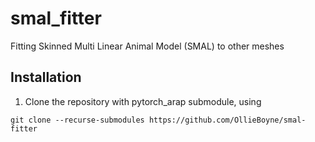 # smal_fitter
Fitting Skinned Multi Linear Animal Model (SMAL) to other meshes

## Installation

1. Clone the repository with pytorch_arap submodule, using

`
git clone --recurse-submodules https://github.com/OllieBoyne/smal-fitter
`